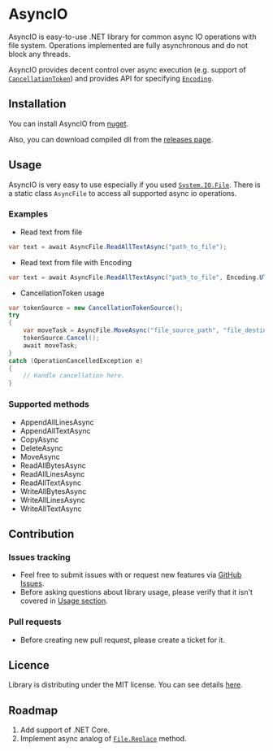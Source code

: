 # AsyncIO

AsyncIO is easy-to-use .NET library for common async IO operations with file system. Operations implemented are fully asynchronous and do not block any threads.

AsyncIO provides decent control over async execution (e.g. support of [`CancellationToken`](https://msdn.microsoft.com/en-us/library/system.threading.cancellationtoken(v=vs.110).aspx)) and provides API for specifying [`Encoding`](https://msdn.microsoft.com/en-us/library/system.text.encoding(v=vs.110).aspx).

## Installation

You can install AsyncIO from [nuget](https://www.nuget.org/packages/AsyncIO.DotNet/).

Also, you can download compiled dll from the [releases page](https://github.com/FireNero/AsyncIO/releases).

## Usage

AsyncIO is very easy to use especially if you used [`System.IO.File`](https://msdn.microsoft.com/en-us/library/system.io.file(v=vs.110).aspx). There is a static class `AsyncFile` to access all supported async io operations.

### Examples

* Read text from file

```csharp
var text = await AsyncFile.ReadAllTextAsync("path_to_file");
```

* Read text from file with Encoding

```csharp
var text = await AsyncFile.ReadAllTextAsync("path_to_file", Encoding.UTF8);
```

* CancellationToken usage

```csharp
var tokenSource = new CancellationTokenSource();
try
{
    var moveTask = AsyncFile.MoveAsync("file_source_path", "file_destination_path", tokenSource.Token);
    tokenSource.Cancel();
    await moveTask;
}
catch (OperationCancelledException e)
{
    // Handle cancellation here.
}

```

### Supported methods

* AppendAllLinesAsync
* AppendAllTextAsync
* CopyAsync
* DeleteAsync
* MoveAsync
* ReadAllBytesAsync
* ReadAllLinesAsync
* ReadAllTextAsync
* WriteAllBytesAsync
* WriteAllLinesAsync
* WriteAllTextAsync

## Contribution

### Issues tracking

* Feel free to submit issues with or request new features via [GitHub Issues](https://github.com/FireNero/AsyncIO/issues).
* Before asking questions about library usage, please verify that it isn't covered in [Usage section](#usage).

### Pull requests

* Before creating new pull request, please create a ticket for it.

## Licence

Library is distributing under the MIT license. You can see details [here](https://github.com/FireNero/AsyncIO/blob/master/LICENSE).

## Roadmap

1. Add support of .NET Core.
1. Implement async analog of [`File.Replace`](https://msdn.microsoft.com/en-us/library/9d9h163f(v=vs.110).aspx) method.
